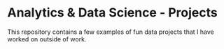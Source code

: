 # Analytics & Data Science - Projects
This repository contains a few examples of fun data projects that I have worked on outside of work.
